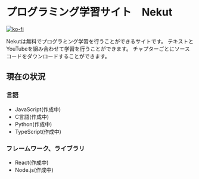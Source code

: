 # プログラミング学習サイト　Nekut

[![ko-fi](https://ko-fi.com/img/githubbutton_sm.svg)](https://ko-fi.com/Z8Z3GGLNZ)

Nekutは無料でプログラミング学習を行うことができるサイトです。
テキストとYouTubeを組み合わせて学習を行うことができます。
チャプターごとにソースコードをダウンロードすることができます。

## 現在の状況

### 言語

- JavaScript(作成中)
- C言語(作成中)
- Python(作成中)
- TypeScript(作成中)

### フレームワーク、ライブラリ

- React(作成中)
- Node.js(作成中)
